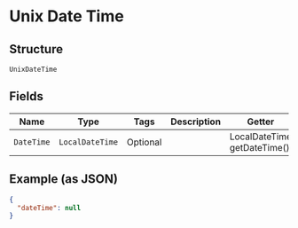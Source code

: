 
# Unix Date Time

## Structure

`UnixDateTime`

## Fields

| Name | Type | Tags | Description | Getter | Setter |
|  --- | --- | --- | --- | --- | --- |
| `DateTime` | `LocalDateTime` | Optional | <testing> <testing> | LocalDateTime getDateTime() | setDateTime(LocalDateTime dateTime) |

## Example (as JSON)

```json
{
  "dateTime": null
}
```

